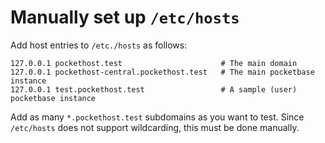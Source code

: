 # Manually set up `/etc/hosts`

Add host entries to `/etc./hosts` as follows:

```
127.0.0.1 pockethost.test                      # The main domain
127.0.0.1 pockethost-central.pockethost.test   # The main pocketbase instance
127.0.0.1 test.pockethost.test                 # A sample (user) pocketbase instance
```

Add as many `*.pockethost.test` subdomains as you want to test. Since `/etc/hosts` does not support wildcarding, this must be done manually.
